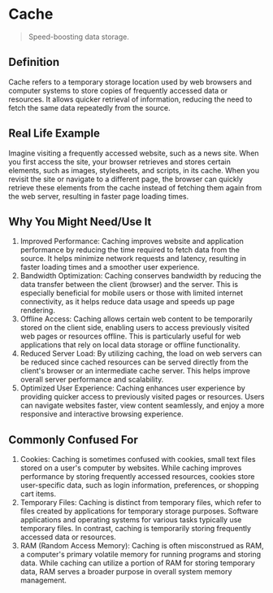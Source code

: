 # Cache

>Speed-boosting data storage.

## Definition

Cache refers to a temporary storage location used by web browsers and computer systems to store copies of frequently accessed data or resources. It allows quicker retrieval of information, reducing the need to fetch the same data repeatedly from the source.

## Real Life Example

Imagine visiting a frequently accessed website, such as a news site. When you first access the site, your browser retrieves and stores certain elements, such as images, stylesheets, and scripts, in its cache. When you revisit the site or navigate to a different page, the browser can quickly retrieve these elements from the cache instead of fetching them again from the web server, resulting in faster page loading times.

## Why You Might Need/Use It

1. Improved Performance: Caching improves website and application performance by reducing the time required to fetch data from the source. It helps minimize network requests and latency, resulting in faster loading times and a smoother user experience.
2. Bandwidth Optimization: Caching conserves bandwidth by reducing the data transfer between the client (browser) and the server. This is especially beneficial for mobile users or those with limited internet connectivity, as it helps reduce data usage and speeds up page rendering.
3. Offline Access: Caching allows certain web content to be temporarily stored on the client side, enabling users to access previously visited web pages or resources offline. This is particularly useful for web applications that rely on local data storage or offline functionality.
4. Reduced Server Load: By utilizing caching, the load on web servers can be reduced since cached resources can be served directly from the client's browser or an intermediate cache server. This helps improve overall server performance and scalability.
5. Optimized User Experience: Caching enhances user experience by providing quicker access to previously visited pages or resources. Users can navigate websites faster, view content seamlessly, and enjoy a more responsive and interactive browsing experience.

## Commonly Confused For

1. Cookies: Caching is sometimes confused with cookies, small text files stored on a user's computer by websites. While caching improves performance by storing frequently accessed resources, cookies store user-specific data, such as login information, preferences, or shopping cart items.
2. Temporary Files: Caching is distinct from temporary files, which refer to files created by applications for temporary storage purposes. Software applications and operating systems for various tasks typically use temporary files. In contrast, caching is temporarily storing frequently accessed data or resources.
3. RAM (Random Access Memory): Caching is often misconstrued as RAM, a computer's primary volatile memory for running programs and storing data. While caching can utilize a portion of RAM for storing temporary data, RAM serves a broader purpose in overall system memory management.
